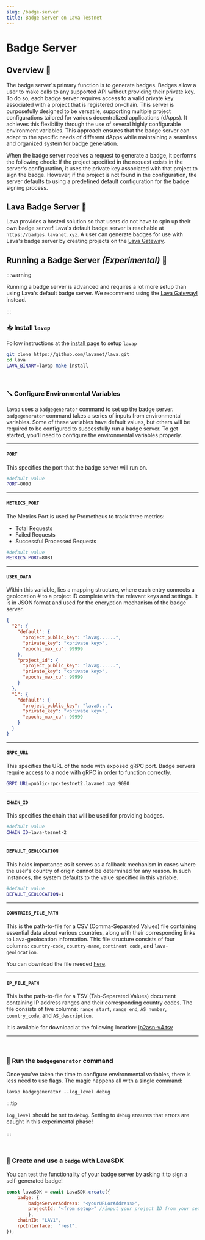 ```yaml
---
slug: /badge-server
title: Badge Server on Lava Testnet
---
```


# Badge Server

## Overview 🔎

The badge server's primary function is to generate badges. Badges allow a user to make calls to any supported API without providing their private key. To do so, each badge server requires access to a valid private key associated with a project that is registered on-chain. This server is purposefully designed to be versatile, supporting multiple project configurations tailored for various decentralized applications (dApps). It achieves this flexibility through the use of several highly configurable environment variables. This approach ensures that the badge server can adapt to the specific needs of different dApps while maintaining a seamless and organized system for badge generation.

When the badge server receives a request to generate a badge, it performs the following check: If the project specified in the request exists in the server's configuration, it uses the private key associated with that project to sign the badge. However, if the project is not found in the configuration, the server defaults to using a predefined default configuration for the badge signing process.

## Lava Badge Server 🌋

Lava provides a hosted solution so that users do not have to spin up their own badge server! Lava's default badge server is reachable at `https://badges.lavanet.xyz`. A user can generate badges for use with Lava's badge server by creating projects on the [Lava Gateway](https://gateway.lavanet.xyz/?utm_source=badge-server&utm_medium=docs&utm_campaign=lava-phase-2).

## Running a Badge Server *(Experimental)* 🧪

:::warning

Running a badge server is advanced and requires a lot more setup than using Lava's default badge server. We recommend using the [Lava Gateway!](https://gateway.lavanet.xyz/?utm_source=sdk-frontend&utm_medium=docs&utm_campaign=docs-to-gateway) instead.

:::


### 📥 Install `lavap` 

Follow instructions at the [install page](/install-lava) to setup `lavap`

```bash
git clone https://github.com/lavanet/lava.git
cd lava
LAVA_BINARY=lavap make install
```

<br/>


### 🪛 Configure Environmental Variables 
`lavap` uses a `badgegenerator` command to set up the badge server. `badgegenerator` command takes a series of inputs from environmental variables. Some of these variables have default values, but others will be required to be configured to successfully run a badge server. To get started, you'll need to configure the environmental variables properly.

<hr/>

#### `PORT`

This specifies the port that the badge server will run on. 

```bash
#default value
PORT=8080
```
<hr/>

#### `METRICS_PORT`

The Metrics Port is used by Prometheus to track three metrics:
 - Total Requests
 - Failed Requests
 - Successful Processed Requests


```bash
#default value
METRICS_PORT=8081
```

<hr/>


#### `USER_DATA`

Within this variable, lies a mapping structure, where each entry connects a geolocation # to a project ID complete with the relevant keys and settings. It is in JSON format and used for the encryption mechanism of the badge server.

```json
{
  "2": {
    "default": {
      "project_public_key": "lava@......",
      "private_key": "<private key>",
      "epochs_max_cu": 99999
    },
    "project_id": {
      "project_public_key": "lava@......",
      "private_key": "<private key>",
      "epochs_max_cu": 99999
    }
  },
  "1": {
    "default": {
      "project_public_key": "lava@...",
      "private_key": "<private key>",
      "epochs_max_cu": 99999
    }
  }
}
```

<hr/>

#### `GRPC_URL`

This specifies the URL of the node with exposed gRPC port. Badge servers require access to a node with gRPC in order to function correctly.

```bash
GRPC_URL=public-rpc-testnet2.lavanet.xyz:9090
```
<hr/>

#### `CHAIN_ID`
This specifies the chain that will be used for providing badges.

```bash
#default value
CHAIN_ID=lava-tesnet-2
```

<hr/>

#### `DEFAULT_GEOLOCATION`
This holds importance as it serves as a fallback mechanism in cases where the user's country of origin cannot be determined for any reason. In such instances, the system defaults to the value specified in this variable.

```bash
#default value
DEFAULT_GEOLOCATION=1
```

<hr/>

#### `COUNTRIES_FILE_PATH`

This is the path-to-file for a CSV (Comma-Separated Values) file containing essential data about various countries, along with their corresponding links to Lava-geolocation information. This file structure consists of four columns: `country-code`, `country-name`, `continent code`, and `lava-geolocation`. 

You can download the file needed [here](https://storage.googleapis.com/lavanet-public-asssets/countries.csv).
<hr/>


#### `IP_FILE_PATH`

This is the path-to-file for a TSV (Tab-Separated Values) document containing IP address ranges and their corresponding country codes. The file consists of five columns: `range_start`, `range_end`, `AS_number`, `country_code`, and `AS_description`. 

It is available for download at the following location: [ip2asn-v4.tsv](https://iptoasn.com/)
<hr/>

<br/>

### 🔨 Run the `badgegenerator` command

Once you've taken the time to configure environmental variables, there is less need to use flags. The magic happens all with a single command:

```
lavap badgegenerator --log_level debug
```

:::tip

`log_level` should be set to `debug`. Setting to `debug` ensures that errors are caught in this experimental phase!

:::

<br/>

### 📏 Create and use a `badge` with LavaSDK

You can test the functionality of your badge server by asking it to sign a self-generated badge!

```javascript
const lavaSDK = await LavaSDK.create({
    badge: {
        badgeServerAddress: "<yourURLorAddress>",
        projectId: "<from setup>" //input your project ID from your setup
        },    
    chainID: "LAV1",
    rpcInterface:  "rest",
});
```
